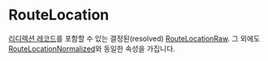 # RouteLocation

[리디렉션 레코드](/api/typescript/route-record-raw.html)를 포함할 수 있는 결정된(resolved) [RouteLocationRaw](/api/typescript/route-location-raw.html).
그 외에도 [RouteLocationNormalized](/api/typescript/route-location-normalized.html)와 동일한 속성을 가집니다.